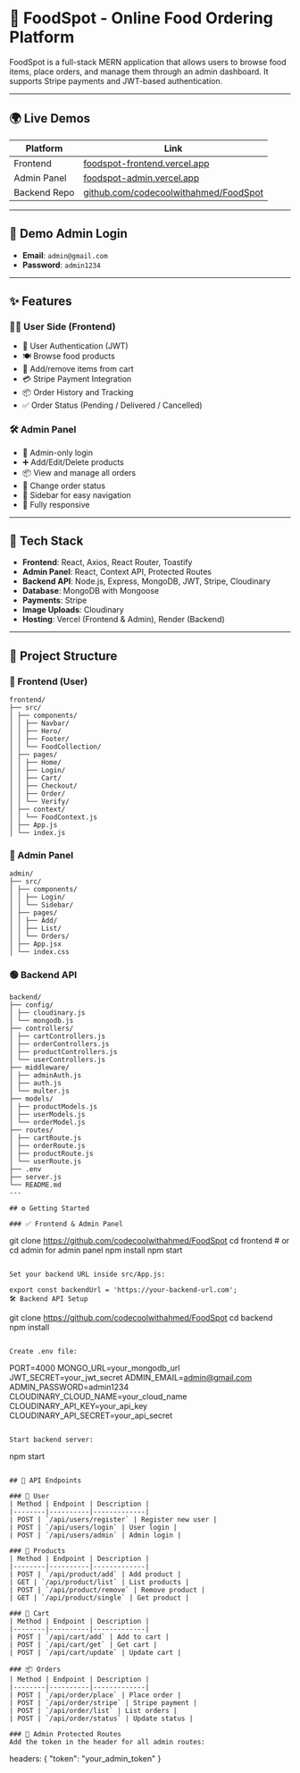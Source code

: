 # 🍔 FoodSpot - Online Food Ordering Platform

FoodSpot is a full-stack MERN application that allows users to browse food items, place orders, and manage them through an admin dashboard. It supports Stripe payments and JWT-based authentication.

---

## 🌍 Live Demos

| Platform     | Link                                                   |
|--------------|--------------------------------------------------------|
| Frontend     | [foodspot-frontend.vercel.app](https://foodspot-frontend.vercel.app) |
| Admin Panel  | [foodspot-admin.vercel.app](https://foodspot-admin.vercel.app)       |
| Backend Repo | [github.com/codecoolwithahmed/FoodSpot](https://github.com/codecoolwithahmed/FoodSpot) |

---

## 🛂 Demo Admin Login

- **Email**: `admin@gmail.com`  
- **Password**: `admin1234`

---

## ✨ Features

### 👨‍🍳 User Side (Frontend)
- 🔐 User Authentication (JWT)
- 🍽️ Browse food products
- 🛒 Add/remove items from cart
- 💳 Stripe Payment Integration
- 📦 Order History and Tracking
- ✅ Order Status (Pending / Delivered / Cancelled)

### 🛠️ Admin Panel
- 🔐 Admin-only login
- ➕ Add/Edit/Delete products
- 📦 View and manage all orders
- 🔁 Change order status
- 🧭 Sidebar for easy navigation
- 📱 Fully responsive

---

## 🧰 Tech Stack

- **Frontend**: React, Axios, React Router, Toastify
- **Admin Panel**: React, Context API, Protected Routes
- **Backend API**: Node.js, Express, MongoDB, JWT, Stripe, Cloudinary
- **Database**: MongoDB with Mongoose
- **Payments**: Stripe
- **Image Uploads**: Cloudinary
- **Hosting**: Vercel (Frontend & Admin), Render (Backend)

---

## 📁 Project Structure

### 🔵 Frontend (User)


```
frontend/
├── src/
│ ├── components/
│ │ ├── Navbar/
│ │ ├── Hero/
│ │ ├── Footer/
│ │ └── FoodCollection/
│ ├── pages/
│ │ ├── Home/
│ │ ├── Login/
│ │ ├── Cart/
│ │ ├── Checkout/
│ │ ├── Order/
│ │ └── Verify/
│ ├── context/
│ │ └── FoodContext.js
│ ├── App.js
│ └── index.js
```


### 🔴 Admin Panel
```
admin/
├── src/
│ ├── components/
│ │ ├── Login/
│ │ └── Sidebar/
│ ├── pages/
│ │ ├── Add/
│ │ ├── List/
│ │ └── Orders/
│ ├── App.jsx
│ └── index.css
```


### 🟢 Backend API
```
backend/
├── config/
│ ├── cloudinary.js
│ └── mongodb.js
├── controllers/
│ ├── cartControllers.js
│ ├── orderControllers.js
│ ├── productControllers.js
│ └── userControllers.js
├── middleware/
│ ├── adminAuth.js
│ ├── auth.js
│ └── multer.js
├── models/
│ ├── productModels.js
│ ├── userModels.js
│ └── orderModel.js
├── routes/
│ ├── cartRoute.js
│ ├── orderRoute.js
│ ├── productRoute.js
│ └── userRoute.js
├── .env
├── server.js
└── README.md
---

## ⚙️ Getting Started

### ✅ Frontend & Admin Panel

```
git clone https://github.com/codecoolwithahmed/FoodSpot
cd frontend   # or cd admin for admin panel
npm install
npm start
```

Set your backend URL inside src/App.js:

export const backendUrl = 'https://your-backend-url.com';
🛠 Backend API Setup

```
git clone https://github.com/codecoolwithahmed/FoodSpot
cd backend
npm install
```

Create .env file:

```
PORT=4000
MONGO_URL=your_mongodb_url
JWT_SECRET=your_jwt_secret
ADMIN_EMAIL=admin@gmail.com
ADMIN_PASSWORD=admin1234
CLOUDINARY_CLOUD_NAME=your_cloud_name
CLOUDINARY_API_KEY=your_api_key
CLOUDINARY_API_SECRET=your_api_secret
```

Start backend server:

```
npm start
```

## 🔌 API Endpoints

### 👤 User
| Method | Endpoint | Description |
|--------|----------|-------------|
| POST | `/api/users/register` | Register new user |
| POST | `/api/users/login` | User login |
| POST | `/api/users/admin` | Admin login |

### 🍕 Products
| Method | Endpoint | Description |
|--------|----------|-------------|
| POST | `/api/product/add` | Add product |
| GET | `/api/product/list` | List products |
| POST | `/api/product/remove` | Remove product |
| GET | `/api/product/single` | Get product |

### 🛒 Cart
| Method | Endpoint | Description |
|--------|----------|-------------|
| POST | `/api/cart/add` | Add to cart |
| POST | `/api/cart/get` | Get cart |
| POST | `/api/cart/update` | Update cart |

### 📦 Orders
| Method | Endpoint | Description |
|--------|----------|-------------|
| POST | `/api/order/place` | Place order |
| POST | `/api/order/stripe` | Stripe payment |
| POST | `/api/order/list` | List orders |
| POST | `/api/order/status` | Update status |

### 🔐 Admin Protected Routes
Add the token in the header for all admin routes:

```
headers: {
  "token": "your_admin_token"
}
```
